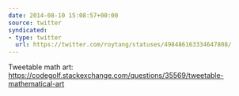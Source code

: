 ```yaml
---
date: 2014-08-10 15:08:57+00:00
source: twitter
syndicated:
- type: twitter
  url: https://twitter.com/roytang/statuses/498486163334647808/
---
```


Tweetable math art: https://codegolf.stackexchange.com/questions/35569/tweetable-mathematical-art